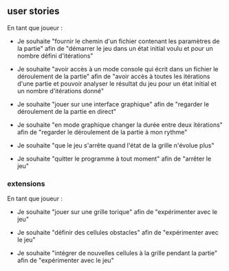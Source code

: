 ## user stories

En tant que joueur :

+ Je souhaite "fournir le chemin d'un fichier contenant les paramètres de la partie" afin de "démarrer le jeu dans un état initial voulu et pour un nombre défini d'itérations"

+ Je souhaite "avoir accès à un mode console qui écrit dans un fichier le déroulement de la partie" afin de "avoir accès à toutes les itérations d'une partie et pouvoir analyser le résultat du jeu pour un état initial et un nombre d'itérations donné"

+ Je souhaite "jouer sur une interface graphique" afin de "regarder le déroulement de la partie en direct"

+ Je souhaite "en mode graphique changer la durée entre deux itérations" afin de "regarder le déroulement de la partie à mon rythme"

+ Je souhaite "que le jeu s'arrête quand l'état de la grille n'évolue plus"

+ Je souhaite "quitter le programme à tout moment" afin de "arrêter le jeu"

### extensions

En tant que joueur :

+ Je souhaite "jouer sur une grille torique" afin de "expérimenter avec le jeu"

+ Je souhaite "définir des cellules obstacles" afin de "expérimenter avec le jeu"

+ Je souhaite "intégrer de nouvelles cellules à la grille pendant la partie" afin de "expérimenter avec le jeu"